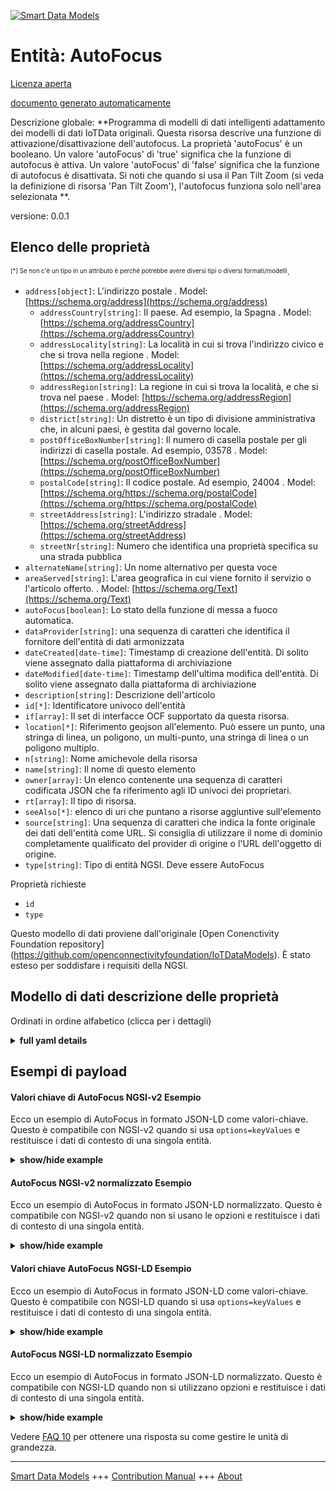 <!-- 10-Header -->  
[![Smart Data Models](https://smartdatamodels.org/wp-content/uploads/2022/01/SmartDataModels_logo.png "Logo")](https://smartdatamodels.org)  
Entità: AutoFocus  
=================<!-- /10-Header -->  
<!-- 15-License -->  
[Licenza aperta](https://github.com/smart-data-models//dataModel.OCF/blob/master/AutoFocus/LICENSE.md)  
[documento generato automaticamente](https://docs.google.com/presentation/d/e/2PACX-1vTs-Ng5dIAwkg91oTTUdt8ua7woBXhPnwavZ0FxgR8BsAI_Ek3C5q97Nd94HS8KhP-r_quD4H0fgyt3/pub?start=false&loop=false&delayms=3000#slide=id.gb715ace035_0_60)  
<!-- /15-License -->  
<!-- 20-Description -->  
Descrizione globale: **Programma di modelli di dati intelligenti adattamento dei modelli di dati IoTData originali. Questa risorsa descrive una funzione di attivazione/disattivazione dell'autofocus. La proprietà 'autoFocus' è un booleano. Un valore 'autoFocus' di 'true' significa che la funzione di autofocus è attiva. Un valore 'autoFocus' di 'false' significa che la funzione di autofocus è disattivata. Si noti che quando si usa il Pan Tilt Zoom (si veda la definizione di risorsa 'Pan Tilt Zoom'), l'autofocus funziona solo nell'area selezionata **.  
versione: 0.0.1  
<!-- /20-Description -->  
<!-- 30-PropertiesList -->  

## Elenco delle proprietà  

<sup><sub>[*] Se non c'è un tipo in un attributo è perché potrebbe avere diversi tipi o diversi formati/modelli</sub></sup>.  
- `address[object]`: L'indirizzo postale  . Model: [https://schema.org/address](https://schema.org/address)	- `addressCountry[string]`: Il paese. Ad esempio, la Spagna  . Model: [https://schema.org/addressCountry](https://schema.org/addressCountry)  
	- `addressLocality[string]`: La località in cui si trova l'indirizzo civico e che si trova nella regione  . Model: [https://schema.org/addressLocality](https://schema.org/addressLocality)  
	- `addressRegion[string]`: La regione in cui si trova la località, e che si trova nel paese  . Model: [https://schema.org/addressRegion](https://schema.org/addressRegion)  
	- `district[string]`: Un distretto è un tipo di divisione amministrativa che, in alcuni paesi, è gestita dal governo locale.    
	- `postOfficeBoxNumber[string]`: Il numero di casella postale per gli indirizzi di casella postale. Ad esempio, 03578  . Model: [https://schema.org/postOfficeBoxNumber](https://schema.org/postOfficeBoxNumber)  
	- `postalCode[string]`: Il codice postale. Ad esempio, 24004  . Model: [https://schema.org/https://schema.org/postalCode](https://schema.org/https://schema.org/postalCode)  
	- `streetAddress[string]`: L'indirizzo stradale  . Model: [https://schema.org/streetAddress](https://schema.org/streetAddress)  
	- `streetNr[string]`: Numero che identifica una proprietà specifica su una strada pubblica    
- `alternateName[string]`: Un nome alternativo per questa voce  - `areaServed[string]`: L'area geografica in cui viene fornito il servizio o l'articolo offerto.  . Model: [https://schema.org/Text](https://schema.org/Text)- `autoFocus[boolean]`: Lo stato della funzione di messa a fuoco automatica.  - `dataProvider[string]`: una sequenza di caratteri che identifica il fornitore dell'entità di dati armonizzata  - `dateCreated[date-time]`: Timestamp di creazione dell'entità. Di solito viene assegnato dalla piattaforma di archiviazione  - `dateModified[date-time]`: Timestamp dell'ultima modifica dell'entità. Di solito viene assegnato dalla piattaforma di archiviazione  - `description[string]`: Descrizione dell'articolo  - `id[*]`: Identificatore univoco dell'entità  - `if[array]`: Il set di interfacce OCF supportato da questa risorsa.  - `location[*]`: Riferimento geojson all'elemento. Può essere un punto, una stringa di linea, un poligono, un multi-punto, una stringa di linea o un poligono multiplo.  - `n[string]`: Nome amichevole della risorsa  - `name[string]`: Il nome di questo elemento  - `owner[array]`: Un elenco contenente una sequenza di caratteri codificata JSON che fa riferimento agli ID univoci dei proprietari.  - `rt[array]`: Il tipo di risorsa.  - `seeAlso[*]`: elenco di uri che puntano a risorse aggiuntive sull'elemento  - `source[string]`: Una sequenza di caratteri che indica la fonte originale dei dati dell'entità come URL. Si consiglia di utilizzare il nome di dominio completamente qualificato del provider di origine o l'URL dell'oggetto di origine.  - `type[string]`: Tipo di entità NGSI. Deve essere AutoFocus  <!-- /30-PropertiesList -->  
<!-- 35-RequiredProperties -->  
Proprietà richieste  
- `id`  - `type`  <!-- /35-RequiredProperties -->  
<!-- 40-RequiredProperties -->  
Questo modello di dati proviene dall'originale [Open Conenctivity Foundation repository] (https://github.com/openconnectivityfoundation/IoTDataModels). È stato esteso per soddisfare i requisiti della NGSI.  
<!-- /40-RequiredProperties -->  
<!-- 50-DataModelHeader -->  
## Modello di dati descrizione delle proprietà  
Ordinati in ordine alfabetico (clicca per i dettagli)  
<!-- /50-DataModelHeader -->  
<!-- 60-ModelYaml -->  
<details><summary><strong>full yaml details</strong></summary>    
```yaml  
AutoFocus:    
  description: Smart Data Models Program adaptation of the original IoTData data Models. This Resource describes an auto focus on/off feature. The Property 'autoFocus' is a boolean. An 'autoFocus' value of 'true' means that the auto focus feature is on. An 'autoFocus' value of 'false' means that the auto focus feature is off. Note that when Pan Tilt Zoom (see 'Pan Tilt Zoom' Resource definition) is used the autofocus works only in the selected area.    
  properties:    
    address:    
      description: The mailing address    
      properties:    
        addressCountry:    
          description: 'The country. For example, Spain'    
          type: string    
          x-ngsi:    
            model: https://schema.org/addressCountry    
            type: Property    
        addressLocality:    
          description: 'The locality in which the street address is, and which is in the region'    
          type: string    
          x-ngsi:    
            model: https://schema.org/addressLocality    
            type: Property    
        addressRegion:    
          description: 'The region in which the locality is, and which is in the country'    
          type: string    
          x-ngsi:    
            model: https://schema.org/addressRegion    
            type: Property    
        district:    
          description: 'A district is a type of administrative division that, in some countries, is managed by the local government'    
          type: string    
          x-ngsi:    
            type: Property    
        postOfficeBoxNumber:    
          description: 'The post office box number for PO box addresses. For example, 03578'    
          type: string    
          x-ngsi:    
            model: https://schema.org/postOfficeBoxNumber    
            type: Property    
        postalCode:    
          description: 'The postal code. For example, 24004'    
          type: string    
          x-ngsi:    
            model: https://schema.org/https://schema.org/postalCode    
            type: Property    
        streetAddress:    
          description: The street address    
          type: string    
          x-ngsi:    
            model: https://schema.org/streetAddress    
            type: Property    
        streetNr:    
          description: Number identifying a specific property on a public street    
          type: string    
          x-ngsi:    
            type: Property    
      type: object    
      x-ngsi:    
        model: https://schema.org/address    
        type: Property    
    alternateName:    
      description: An alternative name for this item    
      type: string    
      x-ngsi:    
        type: Property    
    areaServed:    
      description: The geographic area where a service or offered item is provided    
      type: string    
      x-ngsi:    
        model: https://schema.org/Text    
        type: Property    
    autoFocus:    
      description: The status of the Auto Focus feature.    
      type: boolean    
      x-ngsi:    
        type: Property    
    dataProvider:    
      description: A sequence of characters identifying the provider of the harmonised data entity    
      type: string    
      x-ngsi:    
        type: Property    
    dateCreated:    
      description: Entity creation timestamp. This will usually be allocated by the storage platform    
      format: date-time    
      type: string    
      x-ngsi:    
        type: Property    
    dateModified:    
      description: Timestamp of the last modification of the entity. This will usually be allocated by the storage platform    
      format: date-time    
      type: string    
      x-ngsi:    
        type: Property    
    description:    
      description: A description of this item    
      type: string    
      x-ngsi:    
        type: Property    
    id:    
      anyOf:    
        - description: Identifier format of any NGSI entity    
          maxLength: 256    
          minLength: 1    
          pattern: ^[\w\-\.\{\}\$\+\*\[\]`|~^@!,:\\]+$    
          type: string    
          x-ngsi:    
            type: Property    
        - description: Identifier format of any NGSI entity    
          format: uri    
          type: string    
          x-ngsi:    
            type: Property    
      description: Unique identifier of the entity    
      x-ngsi:    
        type: Property    
    if:    
      description: The OCF Interface set supported by this Resource.    
      items:    
        enum:    
          - oic.if.a    
          - oic.if.baseline    
        type: string    
      minItems: 2    
      readOnly: true    
      type: array    
      uniqueItems: true    
      x-ngsi:    
        type: Property    
    location:    
      description: 'Geojson reference to the item. It can be Point, LineString, Polygon, MultiPoint, MultiLineString or MultiPolygon'    
      oneOf:    
        - description: Geojson reference to the item. Point    
          properties:    
            bbox:    
              items:    
                type: number    
              minItems: 4    
              type: array    
            coordinates:    
              items:    
                type: number    
              minItems: 2    
              type: array    
            type:    
              enum:    
                - Point    
              type: string    
          required:    
            - type    
            - coordinates    
          title: GeoJSON Point    
          type: object    
          x-ngsi:    
            type: GeoProperty    
        - description: Geojson reference to the item. LineString    
          properties:    
            bbox:    
              items:    
                type: number    
              minItems: 4    
              type: array    
            coordinates:    
              items:    
                items:    
                  type: number    
                minItems: 2    
                type: array    
              minItems: 2    
              type: array    
            type:    
              enum:    
                - LineString    
              type: string    
          required:    
            - type    
            - coordinates    
          title: GeoJSON LineString    
          type: object    
          x-ngsi:    
            type: GeoProperty    
        - description: Geojson reference to the item. Polygon    
          properties:    
            bbox:    
              items:    
                type: number    
              minItems: 4    
              type: array    
            coordinates:    
              items:    
                items:    
                  items:    
                    type: number    
                  minItems: 2    
                  type: array    
                minItems: 4    
                type: array    
              type: array    
            type:    
              enum:    
                - Polygon    
              type: string    
          required:    
            - type    
            - coordinates    
          title: GeoJSON Polygon    
          type: object    
          x-ngsi:    
            type: GeoProperty    
        - description: Geojson reference to the item. MultiPoint    
          properties:    
            bbox:    
              items:    
                type: number    
              minItems: 4    
              type: array    
            coordinates:    
              items:    
                items:    
                  type: number    
                minItems: 2    
                type: array    
              type: array    
            type:    
              enum:    
                - MultiPoint    
              type: string    
          required:    
            - type    
            - coordinates    
          title: GeoJSON MultiPoint    
          type: object    
          x-ngsi:    
            type: GeoProperty    
        - description: Geojson reference to the item. MultiLineString    
          properties:    
            bbox:    
              items:    
                type: number    
              minItems: 4    
              type: array    
            coordinates:    
              items:    
                items:    
                  items:    
                    type: number    
                  minItems: 2    
                  type: array    
                minItems: 2    
                type: array    
              type: array    
            type:    
              enum:    
                - MultiLineString    
              type: string    
          required:    
            - type    
            - coordinates    
          title: GeoJSON MultiLineString    
          type: object    
          x-ngsi:    
            type: GeoProperty    
        - description: Geojson reference to the item. MultiLineString    
          properties:    
            bbox:    
              items:    
                type: number    
              minItems: 4    
              type: array    
            coordinates:    
              items:    
                items:    
                  items:    
                    items:    
                      type: number    
                    minItems: 2    
                    type: array    
                  minItems: 4    
                  type: array    
                type: array    
              type: array    
            type:    
              enum:    
                - MultiPolygon    
              type: string    
          required:    
            - type    
            - coordinates    
          title: GeoJSON MultiPolygon    
          type: object    
          x-ngsi:    
            type: GeoProperty    
      x-ngsi:    
        type: GeoProperty    
    n:    
      description: Friendly name of the Resource    
      maxLength: 64    
      readOnly: true    
      type: string    
      x-ngsi:    
        type: Property    
    name:    
      description: The name of this item    
      type: string    
      x-ngsi:    
        type: Property    
    owner:    
      description: A List containing a JSON encoded sequence of characters referencing the unique Ids of the owner(s)    
      items:    
        anyOf:    
          - description: Identifier format of any NGSI entity    
            maxLength: 256    
            minLength: 1    
            pattern: ^[\w\-\.\{\}\$\+\*\[\]`|~^@!,:\\]+$    
            type: string    
            x-ngsi:    
              type: Property    
          - description: Identifier format of any NGSI entity    
            format: uri    
            type: string    
            x-ngsi:    
              type: Property    
        description: Unique identifier of the entity    
        x-ngsi:    
          type: Property    
      type: array    
      x-ngsi:    
        type: Property    
    rt:    
      description: The Resource Type.    
      items:    
        enum:    
          - oic.r.autofocus    
        maxLength: 64    
        type: string    
      minItems: 1    
      readOnly: true    
      type: array    
      uniqueItems: true    
      x-ngsi:    
        type: Property    
    seeAlso:    
      description: list of uri pointing to additional resources about the item    
      oneOf:    
        - items:    
            format: uri    
            type: string    
          minItems: 1    
          type: array    
        - format: uri    
          type: string    
      x-ngsi:    
        type: Property    
    source:    
      description: 'A sequence of characters giving the original source of the entity data as a URL. Recommended to be the fully qualified domain name of the source provider, or the URL to the source object'    
      type: string    
      x-ngsi:    
        type: Property    
    type:    
      description: NGSI entity type. It has to be AutoFocus    
      enum:    
        - AutoFocus    
      type: string    
      x-ngsi:    
        type: Property    
  required:    
    - id    
    - type    
  type: object    
  x-derived-from: https://github.com/OpenInterConnect/IoTDataModels/blob/master/AutoFocusResURI.swagger.json    
  x-disclaimer: 'Redistribution and use in source and binary forms, with or without modification, are permitted  provided that the license conditions are met. Copyleft (c) 2022 Contributors to Smart Data Models Program'    
  x-license-url: https://github.com/smart-data-models/dataModel.OCF/blob/master/AutoFocus/LICENSE.md    
  x-model-schema: https://smart-data-models.github.io/dataModel.IoTDataModels/AutoFocus/schema.json    
  x-model-tags: OCF    
  x-version: 0.0.1    
```  
</details>    
<!-- /60-ModelYaml -->  
<!-- 70-MiddleNotes -->  
<!-- /70-MiddleNotes -->  
<!-- 80-Examples -->  
## Esempi di payload  
#### Valori chiave di AutoFocus NGSI-v2 Esempio  
Ecco un esempio di AutoFocus in formato JSON-LD come valori-chiave. Questo è compatibile con NGSI-v2 quando si usa `options=keyValues` e restituisce i dati di contesto di una singola entità.  
<details><summary><strong>show/hide example</strong></summary>    
```json  
{  
    "id": "urn:ngsi-ld:AutoFocus:id:GXGO:94138299",  
    "dateCreated": "1999-01-14T14:33:41Z",  
    "dateModified": "1980-04-01T12:36:22Z",  
    "source": "How world they.",  
    "name": "Media situ",  
    "alternateName": "Congress power yard. Simply plan tro",  
    "description": "Away worry population.",  
    "dataProvider": "Low development least toward rather those eye. Who condition bad along point.",  
    "owner": [  
        "urn:ngsi-ld:AutoFocus:items:QBBW:94359235",  
        "urn:ngsi-ld:AutoFocus:items:PWFF:16479129"  
    ],  
    "seeAlso": [  
        "urn:ngsi-ld:AutoFocus:items:ZPKW:91679858"  
    ],  
    "location": {  
        "type": "Point",  
        "coordinates": [  
            -20.7493645,  
            -99.239937  
        ]  
    },  
    "address": {  
        "streetAddress": "Over police bill his democratic human.",  
        "addressLocality": "Evening easy artist identify this recently. Happen instead wear ten.",  
        "addressRegion": "Local whole service try property seem environment. Add decide much measure card.",  
        "addressCountry": "Intervie",  
        "postalCode": "Between buy hotel build music. Test every admit certain production card. Media general hold culture send determine machine. Near still marriage within.",  
        "postOfficeBoxNumber": "Contain yeah hotel beyond fir",  
        "streetNr": "Seat everybody kid those smile ahead. Identify party many right.",  
        "district": "Whether travel"  
    },  
    "areaServed": "Son city step need thank. Choose business indeed direction hospital.",  
    "rt": [  
        "oic.r.autofocus"  
    ],  
    "autoFocus": false,  
    "n": "Find way mean finish next number wall mean. Body reveal there n",  
    "if": [  
        "oic.if.a",  
        "oic.if.baseline"  
    ],  
    "type": "AutoFocus"  
}  
```  
</details>  
#### AutoFocus NGSI-v2 normalizzato Esempio  
Ecco un esempio di AutoFocus in formato JSON-LD normalizzato. Questo è compatibile con NGSI-v2 quando non si usano le opzioni e restituisce i dati di contesto di una singola entità.  
<details><summary><strong>show/hide example</strong></summary>    
```json  
{  
    "id": "urn:ngsi-ld:AutoFocus:id:GXGO:94138299",  
    "dateCreated": {  
        "type": "DateTime",  
        "value": "1999-01-14T14:33:41Z"  
    },  
    "dateModified": {  
        "type": "DateTime",  
        "value": "1980-04-01T12:36:22Z"  
    },  
    "source": {  
        "type": "Text",  
        "value": "How world they."  
    },  
    "name": {  
        "type": "Text",  
        "value": "Media situ"  
    },  
    "alternateName": {  
        "type": "Text",  
        "value": "Congress power yard. Simply plan tro"  
    },  
    "description": {  
        "type": "Text",  
        "value": "Away worry population."  
    },  
    "dataProvider": {  
        "type": "Text",  
        "value": "Low development least toward rather those eye. Who condition bad along point."  
    },  
    "owner": {  
        "type": "StructuredValue",  
        "value": [  
            "urn:ngsi-ld:AutoFocus:items:QBBW:94359235",  
            "urn:ngsi-ld:AutoFocus:items:PWFF:16479129"  
        ]  
    },  
    "seeAlso": {  
        "type": "StructuredValue",  
        "value": [  
            "urn:ngsi-ld:AutoFocus:items:ZPKW:91679858"  
        ]  
    },  
    "location": {  
        "type": "geo:json",  
        "value": {  
            "type": "Point",  
            "coordinates": [  
                -20.7493645,  
                -99.239937  
            ]  
        }  
    },  
    "address": {  
        "type": "StructuredValue",  
        "value": {  
            "streetAddress": "Over police bill his democratic human.",  
            "addressLocality": "Evening easy artist identify this recently. Happen instead wear ten.",  
            "addressRegion": "Local whole service try property seem environment. Add decide much measure card.",  
            "addressCountry": "Intervie",  
            "postalCode": "Between buy hotel build music. Test every admit certain production card. Media general hold culture send determine machine. Near still marriage within.",  
            "postOfficeBoxNumber": "Contain yeah hotel beyond fir",  
            "streetNr": "Seat everybody kid those smile ahead. Identify party many right.",  
            "district": "Whether travel"  
        }  
    },  
    "areaServed": {  
        "type": "Text",  
        "value": "Son city step need thank. Choose business indeed direction hospital."  
    },  
    "rt": {  
        "type": "StructuredValue",  
        "value": [  
            "oic.r.autofocus"  
        ]  
    },  
    "autoFocus": {  
        "type": "Boolean",  
        "value": false  
    },  
    "n": {  
        "type": "Text",  
        "value": "Find way mean finish next number wall mean. Body reveal there n"  
    },  
    "if": {  
        "type": "StructuredValue",  
        "value": [  
            "oic.if.a",  
            "oic.if.baseline"  
        ]  
    },  
    "type": "AutoFocus"  
}  
```  
</details>  
#### Valori chiave AutoFocus NGSI-LD Esempio  
Ecco un esempio di AutoFocus in formato JSON-LD come valori-chiave. Questo è compatibile con NGSI-LD quando si usa `options=keyValues` e restituisce i dati di contesto di una singola entità.  
<details><summary><strong>show/hide example</strong></summary>    
```json  
{  
    "id": "urn:ngsi-ld:AutoFocus:id:GXGO:94138299",  
    "dateCreated": "1999-01-14T14:33:41Z",  
    "dateModified": "1980-04-01T12:36:22Z",  
    "source": "How world they.",  
    "name": "Media situ",  
    "alternateName": "Congress power yard. Simply plan tro",  
    "description": "Away worry population.",  
    "dataProvider": "Low development least toward rather those eye. Who condition bad along point.",  
    "owner": [  
        "urn:ngsi-ld:AutoFocus:items:QBBW:94359235",  
        "urn:ngsi-ld:AutoFocus:items:PWFF:16479129"  
    ],  
    "seeAlso": [  
        "urn:ngsi-ld:AutoFocus:items:ZPKW:91679858"  
    ],  
    "location": {  
        "type": "Point",  
        "coordinates": [  
            -20.7493645,  
            -99.239937  
        ]  
    },  
    "address": {  
        "streetAddress": "Over police bill his democratic human.",  
        "addressLocality": "Evening easy artist identify this recently. Happen instead wear ten.",  
        "addressRegion": "Local whole service try property seem environment. Add decide much measure card.",  
        "addressCountry": "Intervie",  
        "postalCode": "Between buy hotel build music. Test every admit certain production card. Media general hold culture send determine machine. Near still marriage within.",  
        "postOfficeBoxNumber": "Contain yeah hotel beyond fir",  
        "streetNr": "Seat everybody kid those smile ahead. Identify party many right.",  
        "district": "Whether travel"  
    },  
    "areaServed": "Son city step need thank. Choose business indeed direction hospital.",  
    "rt": [  
        "oic.r.autofocus"  
    ],  
    "autoFocus": false,  
    "n": "Find way mean finish next number wall mean. Body reveal there n",  
    "if": [  
        "oic.if.a",  
        "oic.if.baseline"  
    ],  
    "type": "AutoFocus",  
    "@context": [  
        "https://smartdatamodels.org/context.jsonld"  
    ]  
}  
```  
</details>  
#### AutoFocus NGSI-LD normalizzato Esempio  
Ecco un esempio di AutoFocus in formato JSON-LD normalizzato. Questo è compatibile con NGSI-LD quando non si utilizzano opzioni e restituisce i dati di contesto di una singola entità.  
<details><summary><strong>show/hide example</strong></summary>    
```json  
{  
    "id": "urn:ngsi-ld:AutoFocus:id:GXGO:94138299",  
    "dateCreated": {  
        "type": "Property",  
        "value": {  
            "@type": "DateTime",  
            "@value": "1999-01-14T14:33:41Z"  
        }  
    },  
    "dateModified": {  
        "type": "Property",  
        "value": {  
            "@type": "DateTime",  
            "@value": "1980-04-01T12:36:22Z"  
        }  
    },  
    "source": {  
        "type": "Property",  
        "value": "How world they."  
    },  
    "name": {  
        "type": "Property",  
        "value": "Media situ"  
    },  
    "alternateName": {  
        "type": "Property",  
        "value": "Congress power yard. Simply plan tro"  
    },  
    "description": {  
        "type": "Property",  
        "value": "Away worry population."  
    },  
    "dataProvider": {  
        "type": "Property",  
        "value": "Low development least toward rather those eye. Who condition bad along point."  
    },  
    "owner": {  
        "type": "Property",  
        "value": [  
            "urn:ngsi-ld:AutoFocus:items:QBBW:94359235",  
            "urn:ngsi-ld:AutoFocus:items:PWFF:16479129"  
        ]  
    },  
    "seeAlso": {  
        "type": "Property",  
        "value": [  
            "urn:ngsi-ld:AutoFocus:items:ZPKW:91679858"  
        ]  
    },  
    "location": {  
        "type": "GeoProperty",  
        "value": {  
            "type": "Point",  
            "coordinates": [  
                -20.7493645,  
                -99.239937  
            ]  
        }  
    },  
    "address": {  
        "type": "Property",  
        "value": {  
            "streetAddress": "Over police bill his democratic human.",  
            "addressLocality": "Evening easy artist identify this recently. Happen instead wear ten.",  
            "addressRegion": "Local whole service try property seem environment. Add decide much measure card.",  
            "addressCountry": "Intervie",  
            "postalCode": "Between buy hotel build music. Test every admit certain production card. Media general hold culture send determine machine. Near still marriage within.",  
            "postOfficeBoxNumber": "Contain yeah hotel beyond fir",  
            "streetNr": "Seat everybody kid those smile ahead. Identify party many right.",  
            "district": "Whether travel"  
        }  
    },  
    "areaServed": {  
        "type": "Property",  
        "value": "Son city step need thank. Choose business indeed direction hospital."  
    },  
    "rt": {  
        "type": "Property",  
        "value": [  
            "oic.r.autofocus"  
        ]  
    },  
    "autoFocus": {  
        "type": "Property",  
        "value": false  
    },  
    "n": {  
        "type": "Property",  
        "value": "Find way mean finish next number wall mean. Body reveal there n"  
    },  
    "if": {  
        "type": "Property",  
        "value": [  
            "oic.if.a",  
            "oic.if.baseline"  
        ]  
    },  
    "type": "AutoFocus",  
    "@context": [  
        "https://smartdatamodels.org/context.jsonld"  
    ]  
}  
```  
</details><!-- /80-Examples -->  
<!-- 90-FooterNotes -->  
<!-- /90-FooterNotes -->  
<!-- 95-Units -->  
Vedere [FAQ 10](https://smartdatamodels.org/index.php/faqs/) per ottenere una risposta su come gestire le unità di grandezza.  
<!-- /95-Units -->  
<!-- 97-LastFooter -->  
---  
[Smart Data Models](https://smartdatamodels.org) +++ [Contribution Manual](https://bit.ly/contribution_manual) +++ [About](https://bit.ly/Introduction_SDM)<!-- /97-LastFooter -->  
